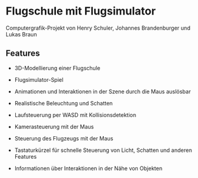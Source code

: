 # Flugschule mit Flugsimulator
Computergrafik-Projekt von Henry Schuler, Johannes Brandenburger und Lukas Braun


## Features

- 3D-Modellierung einer Flugschule
- Flugsimulator-Spiel
- Animationen und Interaktionen in der Szene durch die Maus auslösbar
- Realistische Beleuchtung und Schatten
- Laufsteuerung per WASD mit Kollisionsdetektion


- Kamerasteuerung mit der Maus
- Steuerung des Flugzeugs mit der Maus
- Tastaturkürzel für schnelle Steuerung von Licht, Schatten und anderen Features
- Informationen über Interaktionen in der Nähe von Objekten
